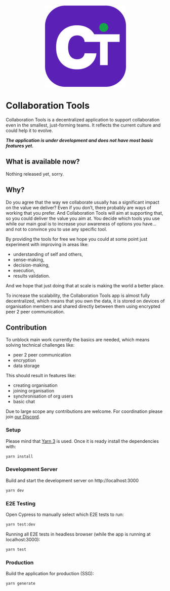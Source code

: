 <p style="text-align: center;"><img alt="logo" src="platform/framework/public/images/logo-256x256.png" width="256"></p>

# Collaboration Tools

Collaboration Tools is a decentralized application to support collaboration even in the smallest, just-forming teams. It reflects the current culture and could help it to evolve.

***The application is under development and does not have most basic features yet.***

## What is available now?

Nothing released yet, sorry.

## Why?

Do you agree that the way we collaborate usually has a significant impact on the value we deliver? Even if you don’t, there probably are ways of working that you prefer. And Collaboration Tools will aim at supporting that, so you could deliver the value you aim at. You decide which tools you use while our main goal is to increase your awareness of options you have... and not to convince you to use any specific tool.

By providing the tools for free we hope you could at some point just experiment with improving in areas like:
- understanding of self and others,
- sense-making,
- decision-making,
- execution,
- results validation.

And we hope that just doing that at scale is making the world a better place.

To increase the scalability, the Collaboration Tools app is almost fully decentralized, which means that you own the data, it is stored on devices of organisation members and shared directly between them using encrypted peer 2 peer communication.

## Contribution

To unblock main work currently the basics are needed, which means solving technical challenges like:
- peer 2 peer communication
- encryption
- data storage

This should result in features like:
- creating organisation
- joining organisation
- synchronisation of org users
- basic chat

Due to large scope any contributions are welcome. For coordination please join [our Discord](https://discord.gg/cT55KFmXgQ).

### Setup

Please mind that [Yarn 3](https://yarnpkg.com/getting-started/install) is used. Once it is ready install the dependencies with:

```bash
yarn install
```

### Development Server

Build and start the development server on http://localhost:3000

```bash
yarn dev
```

### E2E Testing

Open Cypress to manually select which E2E tests to run:

```bash
yarn test:dev
```

Running all E2E tests in headless browser (while the app is running at localhost:3000):

```bash
yarn test
```

### Production

Build the application for production (SSG):

```bash
yarn generate
```
